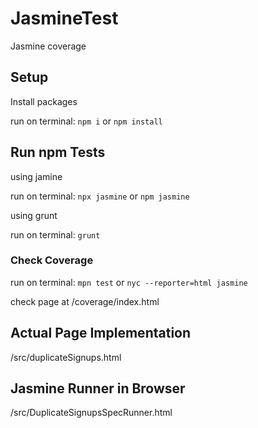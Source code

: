 # JasmineTest

Jasmine coverage

## Setup

Install packages

run on terminal:
`npm i` or `npm install`

## Run npm Tests

using jamine

run on terminal:
`npx jasmine` or `npm jasmine`

using grunt

run on terminal:
`grunt`

### Check Coverage

run on terminal:
`mpn test`
or
`nyc --reporter=html jasmine`

check page at
/coverage/index.html

## Actual Page Implementation

/src/duplicateSignups.html

## Jasmine Runner in Browser

/src/DuplicateSignupsSpecRunner.html
